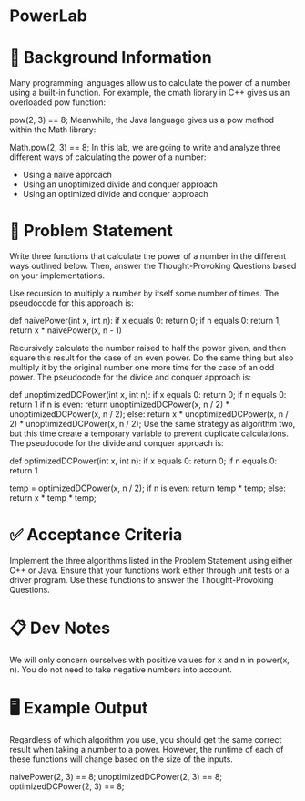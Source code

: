 # PowerLab

# 🔖 Background Information
Many programming languages allow us to calculate the power of a number using a built-in function. For example, the cmath library in C++ gives us an overloaded pow function:


pow(2, 3) == 8;
Meanwhile, the Java language gives us a pow method within the Math library:


Math.pow(2, 3) == 8;
In this lab, we are going to write and analyze three different ways of calculating the power of a number:

- Using a naive approach
- Using an unoptimized divide and conquer approach
- Using an optimized divide and conquer approach

# 🎯 Problem Statement
Write three functions that calculate the power of a number in the different ways outlined below. Then, answer the Thought-Provoking Questions based on your implementations.

Use recursion to multiply a number by itself some number of times. The pseudocode for this approach is:

def naivePower(int x, int n):
  if x equals 0:
    return 0;
  if n equals 0:
    return 1;
  return x * naivePower(x, n - 1)

Recursively calculate the number raised to half the power given, and then square this result for the case of an even power. Do the same thing but also multiply it by the original number one more time for the case of an odd power. The pseudocode for the divide and conquer approach is:

def unoptimizedDCPower(int x, int n):
  if x equals 0:
    return 0;
  if n equals 0:
    return 1
  if n is even:
    return unoptimizedDCPower(x, n / 2) * unoptimizedDCPower(x, n / 2);
  else:
    return x * unoptimizedDCPower(x, n / 2) * unoptimizedDCPower(x, n / 2);
Use the same strategy as algorithm two, but this time create a temporary variable to prevent duplicate calculations. The pseudocode for the divide and conquer approach is:

def optimizedDCPower(int x, int n):
  if x equals 0:
    return 0;
  if n equals 0:
    return 1
 
  temp = optimizedDCPower(x, n / 2);
  if n is even:
    return temp * temp;
  else:
    return x * temp * temp;

# ✅ Acceptance Criteria
Implement the three algorithms listed in the Problem Statement using either C++ or Java.
Ensure that your functions work either through unit tests or a driver program.
Use these functions to answer the Thought-Provoking Questions.

# 📋 Dev Notes
We will only concern ourselves with positive values for x and n in power(x, n). You do not need to take negative numbers into account.

# 🖥️ Example Output
Regardless of which algorithm you use, you should get the same correct result when taking a number to a power. However, the runtime of each of these functions will change based on the size of the inputs.


naivePower(2, 3) == 8;
unoptimizedDCPower(2, 3) == 8;
optimizedDCPower(2, 3) == 8;
